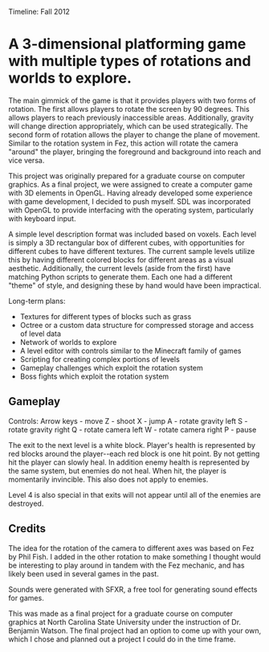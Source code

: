 Timeline:  Fall 2012

A 3-dimensional platforming game with multiple types of rotations and worlds to explore.
===============================

The main gimmick of the game is that it provides players with two forms of rotation.  The first allows players to rotate the screen by 90 degrees.  This allows players to reach previously inaccessible areas.  Additionally, gravity will change direction appropriately, which can be used strategically.  The second form of rotation allows the player to change the plane of movement.  Similar to the rotation system in Fez, this action will rotate the camera "around" the player, bringing the foreground and background into reach and vice versa.

This project was originally prepared for a graduate course on computer graphics.  As a final project, we were assigned to create a computer game with 3D elements in OpenGL.  Having already developed some experience with game development, I decided to push myself.  SDL was incorporated with OpenGL to provide interfacing with the operating system, particularly with keyboard input.

A simple level description format was included based on voxels.  Each level is simply a 3D rectangular box of different cubes, with opportunities for different cubes to have different textures.  The current sample levels utilize this by having different colored blocks for different areas as a visual aesthetic.  Additionally, the current levels (aside from the first) have matching Python scripts to generate them.  Each one had a different "theme" of style, and designing these by hand would have been impractical.

Long-term plans:
- Textures for different types of blocks such as grass
- Octree or a custom data structure for compressed storage and access of level data
- Network of worlds to explore
- A level editor with controls similar to the Minecraft family of games
- Scripting for creating complex portions of levels
- Gameplay challenges which exploit the rotation system
- Boss fights which exploit the rotation system

Gameplay
----------------------

Controls:
Arrow keys - move
Z - shoot
X - jump
A - rotate gravity left
S - rotate gravity right
Q - rotate camera left
W - rotate camera right
P - pause


The exit to the next level is a white block.  Player's health is
represented by red blocks around the player--each red block is
one hit point.  By not getting hit the player can slowly heal.
In addition enemy health is represented by the same system, but
enemies do not heal.  When hit, the player is momentarily
invincible.  This also does not apply to enemies.

Level 4 is also special in that exits will not appear until all
of the enemies are destroyed.


Credits
----------------------

The idea for the rotation of the camera to different axes was
based on Fez by Phil Fish.  I added in the other rotation to
make something I thought would be interesting to play around
in tandem with the Fez mechanic, and has likely been used in
several games in the past.

Sounds were generated with SFXR, a free tool for generating
sound effects for games.

This was made as a final project for a graduate course on
computer graphics at North Carolina State University under the
instruction of Dr. Benjamin Watson.  The final project had an
option to come up with your own, which I chose and planned out
a project I could do in the time frame.
